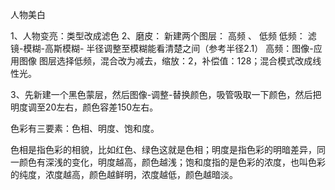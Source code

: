 人物美白

1、人物变亮：类型改成滤色
2、磨皮：
新建两个图层： 高频 、 低频
低频： 滤镜-模糊-高斯模糊- 半径调整至模糊能看清楚之间（参考半径2.1）
高频：图像-应用图像   图层选择低频，混合改为减去，缩放：2，补偿值：128；混合模式改成线性光。

3、先新建一个黑色蒙层，然后图像-调整-替换颜色，吸管吸取一下颜色，然后把明度调至20左右，颜色容差150左右。


色彩有三要素：色相、明度、饱和度。

色相是指色彩的相貌，比如红色、绿色这就是色相；明度是指色彩的明暗差异，同一颜色有深浅的变化，明度越高，颜色越浅；饱和度指的是色彩的浓度，也叫色彩的纯度，浓度越高，颜色越鲜明，浓度越低，颜色越暗淡。






